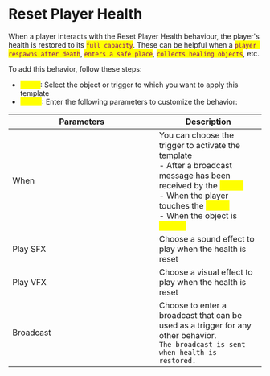 # Reset Player Health

When a player interacts with the Reset Player Health behaviour, the player's health is restored to its <mark style="color:purple;">`full capacity`</mark>. These can be helpful when a <mark style="color:purple;">`player respawns after death`</mark>, <mark style="color:purple;">`enters a safe place`</mark>, <mark style="color:purple;">`collects healing objects`</mark>, etc.

To add this behavior, follow these steps:&#x20;

* <mark style="color:yellow;">Step 1</mark>: Select the object or trigger to which you want to apply this template
* <mark style="color:yellow;">Step 2</mark>: Enter the following parameters to customize the behavior:

<table><thead><tr><th width="276">Parameters</th><th>Description</th></tr></thead><tbody><tr><td>When</td><td>You can choose the trigger to activate the template<br>- After a broadcast message has been received by the <mark style="color:yellow;">object</mark><br>- When the player touches the <mark style="color:yellow;">object</mark><br>- When the object is <mark style="color:yellow;">clicked</mark></td></tr><tr><td>Play SFX</td><td>Choose a sound effect to play when the health is reset</td></tr><tr><td>Play VFX</td><td>Choose a visual effect to play when the health is reset</td></tr><tr><td>Broadcast</td><td>Choose to enter a broadcast that can be used as a trigger for any other behavior. <br><code>The broadcast is sent when health is restored.</code></td></tr></tbody></table>
